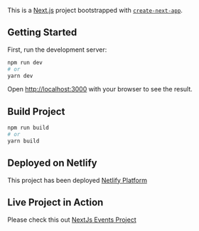 This is a [Next.js](https://nextjs.org/) project bootstrapped with [`create-next-app`](https://github.com/vercel/next.js/tree/canary/packages/create-next-app).

## Getting Started

First, run the development server:

```bash
npm run dev
# or
yarn dev
```

Open [http://localhost:3000](http://localhost:3000) with your browser to see the result.

## Build Project

```bash
npm run build
# or
yarn build
```

## Deployed on Netlify

This project has been deployed [Netlify Platform](https://www.netlify.com/)

## Live Project in Action

Please check this out [NextJs Events Project](https://reverent-kare-cbf1b4.netlify.app/events)
